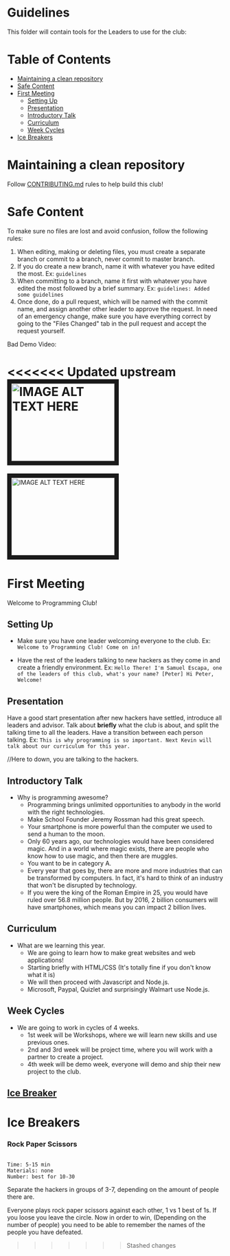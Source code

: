# Guidelines

This folder will contain tools for the Leaders to use for the club:

# Table of Contents

- [Maintaining a clean repository](CONTRIBUTING.md)
- [Safe Content](#safe-content)
- [First Meeting](#first-meeting)
  - [Setting Up](#setting-up)
  - [Presentation](#presentation)
  - [Introductory Talk](#introductory-talk)
  - [Curriculum](#curriculum)
  - [Week Cycles](#week-cycles)
- [Ice Breakers](#ice-breakers)


# Maintaining a clean repository

Follow [CONTRIBUTING.md](CONTRIBUTING.md) rules to help build this club!

# Safe Content

To make sure no files are lost and avoid confusion, follow the following rules:

1. When editing, making or deleting files, you must create a separate
branch or commit to a branch, never commit to master branch.
2. If you do create a new branch, name it with whatever you have edited the
most. Ex: `guidelines`
3. When committing to a branch, name it first with whatever you have edited the
most followed by a brief summary. Ex: `guidelines: Added some guidelines`
4. Once done, do a pull request, which will be named with the commit name,
and assign another other leader to approve the request. In need of an emergency
change, make sure you have everything correct by going to the "Files Changed"
tab in the pull request and accept the request yourself.

Bad Demo Video:

<<<<<<< Updated upstream
<a href="https://www.youtube.com/watch?v=OWqhTm0rcX4&feature=youtu.be"
target="_blank"><img src="http://img.youtube.com/vi/YOUTUBE_VIDEO_ID_HERE/0.jpg" 
alt="IMAGE ALT TEXT HERE" width="240" height="180" border="10" /></a>
=======
<a href="https://www.youtube.com/watch?v=OWqhTm0rcX4&feature=youtu.be">
<img src="http://img.youtube.com/vi/OWqhTm0rcX4/0.jpg"  
alt="IMAGE ALT TEXT HERE" width="240" height="180" border="10" /></a>

# First Meeting

Welcome to Programming Club!

## Setting Up

- Make sure you have one leader welcoming everyone to the club. Ex: ` Welcome
to Programming Club! Come on in! `

- Have the rest of the leaders talking to new hackers as they come in and create
 a friendly environment. Ex: `Hello There! I'm Samuel Escapa, one of the
 leaders of this club, what's your name? [Peter] Hi Peter, Welcome!`

## Presentation

Have a good start presentation after new hackers have settled, introduce all
leaders and advisor. Talk about __briefly__ what the club is about, and
split the talking time to all the leaders. Have a transition between each
person talking. Ex: `This is why programming is so important. Next Kevin
will talk about our curriculum for this year.`


//Here to down, you are talking to the hackers.

## Introductory Talk

- Why is programming awesome?
  - Programming brings unlimited opportunities to anybody in the
  world with the right technologies.
  - Make School Founder Jeremy Rossman had this great speech.
  - Your smartphone is more powerful than the computer we used to send a human
  to the moon.
  - Only 60 years ago, our technologies would have been considered magic. And
  in a world where magic exists, there are people who know how to use magic,
  and then there are muggles.
  - You want to be in category A.
  - Every year that goes by, there are more and more industries that can be
  transformed by computers. In fact, it's hard to think of an industry that
  won't be disrupted by technology.
  - If you were the king of the Roman Empire in 25, you would have ruled over
  56.8 million people. But by 2016, 2 billion consumers will have smartphones,
  which means you can impact 2 billion lives.

## Curriculum

- What are we learning this year.
  - We are going to learn how to make great websites and web applications!
  - Starting briefly with HTML/CSS (It's totally fine if you don't
   know what it is)
  - We will then proceed with Javascript and Node.js.
  - Microsoft, Paypal, Quizlet and surprisingly Walmart use Node.js.

## Week Cycles

- We are going to work in cycles of 4 weeks.
  - 1st week will be Workshops, where we will learn new skills and use previous
  ones.
  - 2nd and 3rd week will be project time, where you will work with a partner to
   create a project.
  - 4th week will be demo week, everyone will demo and ship their new project to
    the club.


## [Ice Breaker](#ice-breakers)

# Ice Breakers

### Rock Paper Scissors

```

Time: 5-15 min
Materials: none
Number: best for 10-30

```

Separate the hackers in groups of 3-7, depending on the amount of people there
are.

Everyone plays rock paper scissors against each other, 1 vs 1 best of 1s.
If you loose you leave the circle. Now in order to win, (Depending on the number
 of people) you need to be able to remember the names of the people you have
defeated.
>>>>>>> Stashed changes
